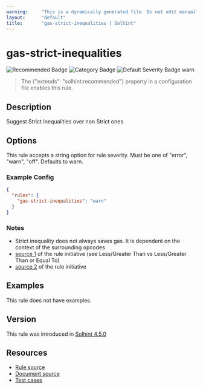 ```yaml
---
warning:     "This is a dynamically generated file. Do not edit manually."
layout:      "default"
title:       "gas-strict-inequalities | Solhint"
---
```


# gas-strict-inequalities
![Recommended Badge](https://img.shields.io/badge/-Recommended-brightgreen)
![Category Badge](https://img.shields.io/badge/-Gas%20Consumption%20Rules-informational)
![Default Severity Badge warn](https://img.shields.io/badge/Default%20Severity-warn-yellow)
> The {"extends": "solhint:recommended"} property in a configuration file enables this rule.


## Description
Suggest Strict Inequalities over non Strict ones

## Options
This rule accepts a string option for rule severity. Must be one of "error", "warn", "off". Defaults to warn.

### Example Config
```json
{
  "rules": {
    "gas-strict-inequalities": "warn"
  }
}
```

### Notes
- Strict inequality does not always saves gas. It is dependent on the context of the surrounding opcodes
- [source 1](https://coinsbench.com/comprehensive-guide-tips-and-tricks-for-gas-optimization-in-solidity-5380db734404) of the rule initiative (see Less/Greater Than vs Less/Greater Than or Equal To)
- [source 2](https://www.rareskills.io/post/gas-optimization?postId=c9db474a-ff97-4fa3-a51d-fe13ccb8fe3b#viewer-7b77t) of the rule initiative

## Examples
This rule does not have examples.

## Version
This rule was introduced in [Solhint 4.5.0](https://github.com/protofire/solhint/blob/v4.5.0)

## Resources
- [Rule source](https://github.com/protofire/solhint/blob/master/lib/rules/gas-consumption/gas-strict-inequalities.js)
- [Document source](https://github.com/protofire/solhint/blob/master/docs/rules/gas-consumption/gas-strict-inequalities.md)
- [Test cases](https://github.com/protofire/solhint/blob/master/test/rules/gas-consumption/gas-strict-inequalities.js)

